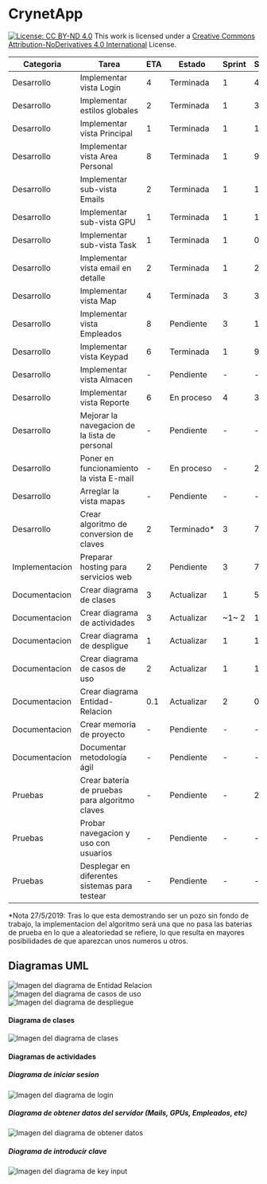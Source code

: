 # CrynetApp
[![License: CC BY-ND 4.0](https://licensebuttons.net/l/by-nd/4.0/80x15.png)](https://creativecommons.org/licenses/by-nd/4.0/)
This work is licensed under a [Creative Commons Attribution-NoDerivatives 4.0 International](https://creativecommons.org/licenses/by-nd/4.0/) License.

|Categoria		|	Tarea											|	ETA	|	Estado		|	Sprint	| Spent |
|---																|	---	|	---	|	---	|	---		|	--- |	
|Desarrollo		|	Implementar vista Login							|	4	|	Terminada	|	1		|	4	|
|Desarrollo		|	Implementar estilos globales					|	2	|	Terminada	|	1		|	3	|
|Desarrollo		|	Implementar vista Principal						|	1	|	Terminada	|	1		|	1	|
|Desarrollo		|	Implementar vista Area Personal					|	8	|	Terminada	|	1		|	9	|
|Desarrollo		|	Implementar sub-vista Emails					|	2	|	Terminada	|	1		|	1.5	|
|Desarrollo		|	Implementar sub-vista GPU						|	1	|	Terminada	|	1		|	1	|
|Desarrollo		|	Implementar sub-vista Task						|	1	|	Terminada	|	1		|	0.5	|
|Desarrollo		|	Implementar vista email en detalle				|	2	|	Terminada	|	1		|	2	|
|Desarrollo		|	Implementar vista Map							|	4	|	Terminada	|	3		|	3	|
|Desarrollo		|	Implementar vista Empleados						|	8	|	Pendiente	|	3		|	11	|
|Desarrollo		|	Implementar vista Keypad						|	6	|	Terminada	|	1		|	9	|
|Desarrollo		|	Implementar vista Almacen						|	-	|	Pendiente	|	-		|	-	|
|Desarrollo		|	Implementar vista Reporte						|	6	|	En proceso	|	4		|	3	|
|Desarrollo		|	Mejorar la navegacion de la lista de personal	|	-	|	Pendiente	|	-		|	-	|
|Desarrollo		|	Poner en funcionamiento la vista E-mail			|	-	|	En proceso	|	-		|	2.5	|
|Desarrollo		|	Arreglar la vista mapas							|	-	|	Pendiente	|	-		|	-	|
|Desarrollo		|	Crear algoritmo de conversion de claves			|	2	|	Terminado\*	|	3		|	7	|
|Implementacion	|	Preparar hosting para servicios web				|	2	|	Pendiente	|	3		|	7.5	|
|Documentacion	|	Crear diagrama de clases						|	3	|	Actualizar	|	1		|	5.3	|
|Documentacion	|	Crear diagrama de actividades					|	3	|	Actualizar	|	~1~ 2	|	1.5	|
|Documentacion	|	Crear diagrama de despligue						|	1	|	Actualizar	|	1		|	1	|
|Documentacion	|	Crear diagrama de casos de uso					|	2	|	Actualizar	|	1		|	1.5	|
|Documentacion	|	Crear diagrama Entidad-Relacion					|	0.1	|	Actualizar	|	2		|	0.2	|
|Documentacion	|	Crear memoria de proyecto						|	-	|	Pendiente	|	-		|	-	|
|Documentacion	|	Documentar metodología ágil						|	-	|	Pendiente	|	-		|	-	|
|Pruebas		|	Crear batería de pruebas para algoritmo claves	|	-	|	Pendiente	|	-		|	2.5	|
|Pruebas		|	Probar navegacion y uso con usuarios			|	-	|	Pendiente	|	-		|	-	|
|Pruebas		|	Desplegar en diferentes sistemas para testear	|	-	|	Pendiente	|	-		|	-	|

\*Nota 27/5/2019: Tras lo que esta demostrando ser un pozo sin fondo de trabajo, la implementacion del algoritmo será una que no pasa las baterias de prueba en lo que a aleatoriedad se refiere, lo que resulta en mayores posibilidades de que aparezcan unos numeros u otros.

## Diagramas UML
![Imagen del diagrama de Entidad Relacion](/uml/EntidadRelacion.png?raw=true)
![Imagen del diagrama de casos de uso](/uml/CasosDeUso.png?raw=true)
![Imagen del diagrama de despliegue](/uml/Despliegue.png?raw=true)
#### Diagrama de clases
![Imagen del diagrama de clases](/uml/Clases.png?raw=true)
#### Diagramas de actividades
##### Diagrama de iniciar sesion
![Imagen del diagrama de login](/uml/Actividad_IniciarSesion.png?raw=true)
##### Diagrama de obtener datos del servidor (Mails, GPUs, Empleados, etc)
![Imagen del diagrama de obtener datos](/uml/Actividad_ObtenerDatos.png?raw=true)
##### Diagrama de introducir clave
![Imagen del diagrama de key input](/uml/Actividad_InputKey.png?raw=true)

